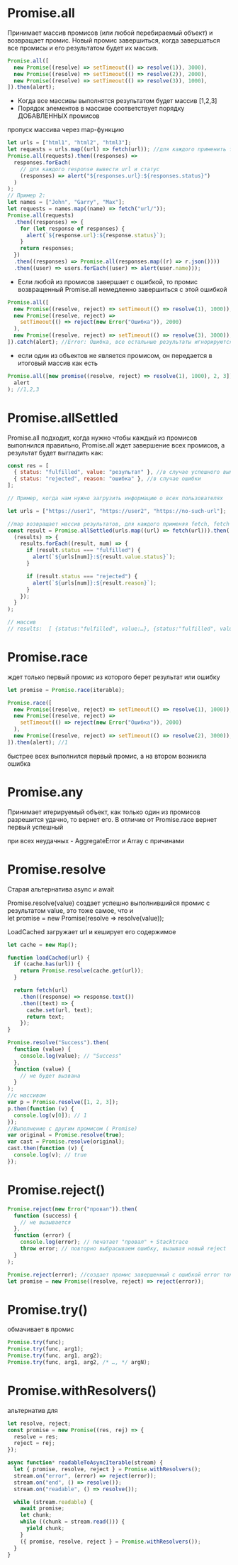 <!-- Promise API ----------------------------------------------------------------------------------------------------------------------------->

# Promise.all

Принимает массив промисов (или любой перебираемый объект) и возвращает промис. Новый промис
завершиться, когда завершаться все промисы и его результатом будет их массив.

```js
Promise.all([
  new Promise((resolve) => setTimeout(() => resolve(1)), 3000),
  new Promise((resolve) => setTimeout(() => resolve(2)), 2000),
  new Promise((resolve) => setTimeout(() => resolve(3)), 1000),
]).then(alert);
```

- Когда все массивы выполнятся результатом будет массив [1,2,3]
- Порядок элементов в массиве соответствует порядку ДОБАВЛЕННЫХ промисов

пропуск массива через map-функцию

```js
let urls = ["html1", "html2", "html3"];
let requests = urls.map((url) => fetch(url)); //для каждого применить fetch, получить промис response
Promise.all(requests).then((responses) =>
  responses.forEach(
    // для каждого response вывести url и статус
    (responses) => alert("${responses.url}:${responses.status}")
  )
);
// Пример 2:
let names = ["John", "Garry", "Max"];
let requests = names.map((name) => fetch("url/"));
Promise.all(requests)
  .then((responses) => {
    for (let response of responses) {
      alert(`${response.url}:${response.status}`);
    }
    return responses;
  })
  .then((responses) => Promise.all(responses.map((r) => r.json())))
  .then((user) => users.forEach((user) => alert(user.name)));
```

- Если любой из промисов завершает с ошибкой, то промис возвращенный Promise.all немедленно завершиться с этой ошибкой

```js
Promise.all([
  new Promise((resolve, reject) => setTimeout(() => resolve(1), 1000)),
  new Promise((resolve, reject) =>
    setTimeout(() => reject(new Error("Ошибка")), 2000)
  ),
  new Promise((resolve, reject) => setTimeout(() => resolve(3), 3000)),
]).catch(alert); //Error: Ошибка, все остальные результаты игнорируются
```

- если один из объектов не является промисом, он передается в итоговый массив как есть

```js
Promise.all([new promise((resolve, reject) => resolve(1), 1000), 2, 3]).then(
  alert
); //1,2,3
```

# Promise.allSettled

Promise.all подходит, когда нужно чтобы каждый из промисов выполнился правильно, Promise.all ждет
завершение всех промисов, а результат будет выгладить как:

```js
const res = [
  { status: "fulfilled", value: "результат" }, //в случае успешного выполнения
  { status: "rejected", reason: "ошибка" }, //в случае ошибки
];
```

```js
// Пример, когда нам нужно загрузить информацию о всех пользователях

let urls = ["https://user1", "https://user2", "https://no-such-url"];

//map возвращает массив результатов, для каждого применяя fetch, fetch возвращает промисы в виде response
const result = Promise.allSettled(urls.map((url) => fetch(url))).then(
  (results) => {
    results.forEach((result, num) => {
      if (result.status === "fulfilled") {
        alert(`${urls[num]}:${result.value.status}`);
      }

      if (result.status === "rejected") {
        alert(`${urls[num]}:${result.reason}`);
      }
    });
  }
);

// массив
// results:  [ {status:"fulfilled", value:…}, {status:"fulfilled", value:…}, {status:"rejected", value: ошибка} ]
```

# Promise.race

ждет только первый промис из которого берет результат или ошибку

```js
let promise = Promise.race(iterable);

Promise.race([
  new Promise((resolve, reject) => setTimeout(() => resolve(1), 1000)),
  new Promise((resolve, reject) =>
    setTimeout(() => reject(new Error("Ошибка")), 2000)
  ),
  new Promise((resolve, reject) => setTimeout(() => resolve(2), 3000)),
]).then(alert); //1
```

быстрее всех выполнился первый промис, а на втором возникла ошибка

# Promise.any

Принимает итерируемый объект, как только один из промисов разрешится удачно, то вернет его. В отличие от Promise.race вернет первый успешный

при всех неудачных - AggregateError и Array с причинами

# Promise.resolve

Старая альтернатива async и await

Promise.resolve(value) создает успешно выполнившийся промис с результатом value, это тоже самое, что и  
let promise = new Promise(resolve => resolve(value));

LoadCached загружает url и кеширует его содержимое

```js
let cache = new Map();

function loadCached(url) {
  if (cache.has(url)) {
    return Promise.resolve(cache.get(url));
  }

  return fetch(url)
    .then((response) => response.text())
    .then((text) => {
      cache.set(url, text);
      return text;
    });
}
```

```js
Promise.resolve("Success").then(
  function (value) {
    console.log(value); // "Success"
  },
  function (value) {
    // не будет вызвана
  }
);
//с массивом
var p = Promise.resolve([1, 2, 3]);
p.then(function (v) {
  console.log(v[0]); // 1
});
//Выполнение с другим промисом ( Promise)
var original = Promise.resolve(true);
var cast = Promise.resolve(original);
cast.then(function (v) {
  console.log(v); // true
});
```

# Promise.reject()

```js
Promise.reject(new Error("провал")).then(
  function (success) {
    // не вызывается
  },
  function (error) {
    console.log(error); // печатает "провал" + Stacktrace
    throw error; // повторно выбрасываем ошибку, вызывая новый reject
  }
);

Promise.reject(error); //создает промис завершенный с ошибкой error тоже самое, что и
let promise = new Promise((resolve, reject) => reject(error));
```

# Promise.try()

обмачивает в промис

```js
Promise.try(func);
Promise.try(func, arg1);
Promise.try(func, arg1, arg2);
Promise.try(func, arg1, arg2, /* …, */ argN);
```

# Promise.withResolvers()

альтернатив для

```js
let resolve, reject;
const promise = new Promise((res, rej) => {
  resolve = res;
  reject = rej;
});
```

```js
async function* readableToAsyncIterable(stream) {
  let { promise, resolve, reject } = Promise.withResolvers();
  stream.on("error", (error) => reject(error));
  stream.on("end", () => resolve());
  stream.on("readable", () => resolve());

  while (stream.readable) {
    await promise;
    let chunk;
    while ((chunk = stream.read())) {
      yield chunk;
    }
    ({ promise, resolve, reject } = Promise.withResolvers());
  }
}
```
